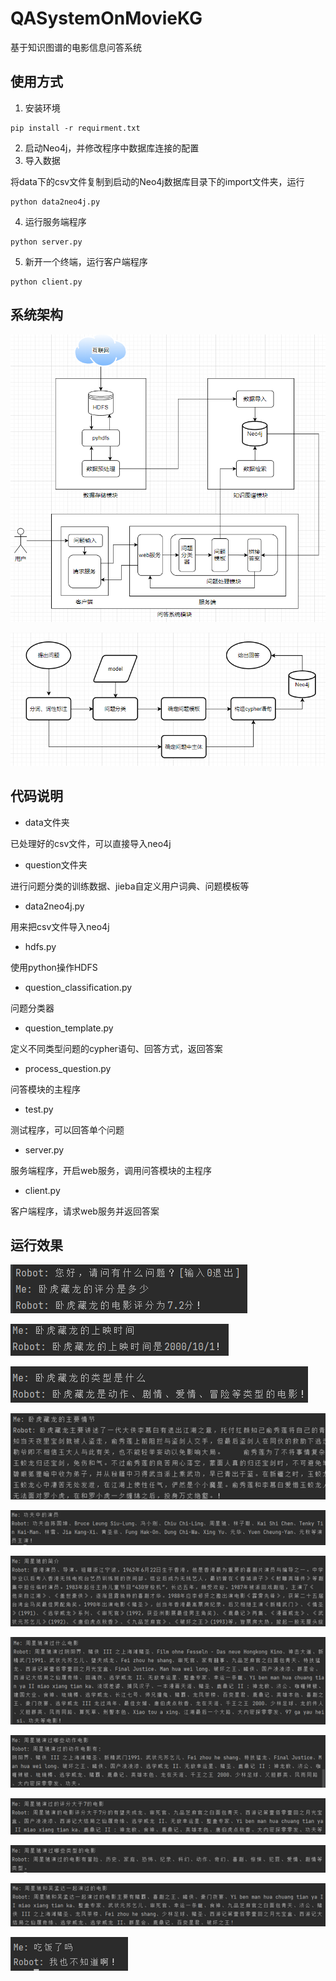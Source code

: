 # QASystemOnMovieKG
基于知识图谱的电影信息问答系统

## 使用方式

1. 安装环境

```shell
pip install -r requirment.txt
```

2. 启动Neo4j，并修改程序中数据库连接的配置
3. 导入数据

将data下的csv文件复制到启动的Neo4j数据库目录下的import文件夹，运行

```shell
python data2neo4j.py
```

4. 运行服务端程序

```shell
python server.py
```

5. 新开一个终端，运行客户端程序

```shell
python client.py
```

## 系统架构

![image-20210511233636618](README.assets/image-20210511233636618.png)



![image-20210511233711643](README.assets/image-20210511233711643.png)

## 代码说明

- data文件夹

已处理好的csv文件，可以直接导入neo4j

- question文件夹

进行问题分类的训练数据、jieba自定义用户词典、问题模板等

- data2neo4j.py

用来把csv文件导入neo4j

- hdfs.py

使用python操作HDFS

- question_classification.py

问题分类器

- question_template.py

定义不同类型问题的cypher语句、回答方式，返回答案

- process_question.py

问答模块的主程序

- test.py

测试程序，可以回答单个问题

- server.py

服务端程序，开启web服务，调用问答模块的主程序

- client.py

客户端程序，请求web服务并返回答案

## 运行效果

![image-20210511234330479](README.assets/image-20210511234330479.png)

![image-20210511234341207](README.assets/image-20210511234341207.png)

![image-20210511234349972](README.assets/image-20210511234349972.png)

![image-20210511234356462](README.assets/image-20210511234356462.png)

![image-20210511234403536](README.assets/image-20210511234403536.png)

![image-20210511234408587](README.assets/image-20210511234408587.png)

![image-20210511234415059](README.assets/image-20210511234415059.png)

![image-20210511235730278](README.assets/image-20210511235730278.png)

![image-20210511234420295](README.assets/image-20210511234420295.png)

![image-20210511234429359](README.assets/image-20210511234429359.png)

![image-20210511234437679](README.assets/image-20210511234437679.png)

![image-20210511234443170](README.assets/image-20210511234443170.png)



